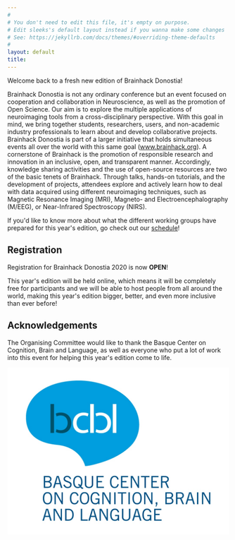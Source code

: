 ```yaml
---
#
# You don't need to edit this file, it's empty on purpose.
# Edit sleeks's default layout instead if you wanna make some changes
# See: https://jekyllrb.com/docs/themes/#overriding-theme-defaults
#
layout: default
title:
---
```


Welcome back to a fresh new edition of Brainhack Donostia!

Brainhack Donostia is not any ordinary conference but an event focused on cooperation and collaboration in Neuroscience, as well as the promotion of Open Science. Our aim is to explore the multiple applications of neuroimaging tools from a cross-disciplinary perspective. With this goal in mind, we bring together students, researchers, users, and non-academic industry professionals to learn about and develop collaborative projects. Brainhack Donostia is part of a larger initiative that holds simultaneous events all over the world with this same goal (www.brainhack.org). A cornerstone of Brainhack is the promotion of responsible research and innovation in an inclusive, open, and transparent manner. Accordingly, knowledge sharing activities and the use of open-source resources are two of the basic tenets of Brainhack. Through talks, hands-on tutorials, and the development of projects, attendees explore and actively learn how to deal with data acquired using different neuroimaging techniques, such as Magnetic Resonance Imaging (MRI), Magneto- and Electroencephalography (M/EEG), or Near-Infrared Spectroscopy (NIRS).

If you'd like to know more about what the different working groups have prepared for this year's edition, go check out our [schedule](https://brainhack-donostia.github.io/schedule/)!

## Registration

Registration for Brainhack Donostia 2020 is now **OPEN**!

This year's edition will be held online, which means it will be completely free for participants and we will be able to host people from all around the world, making this year's edition bigger, better, and even more inclusive than ever before!

## Acknowledgements

The Organising Committee would like to thank the Basque Center on Cognition, Brain and Language, as well as everyone who put a lot of work into this event for helping this year's edition come to life.

<img class="bcbl_logo" src="assets/img/posts/logoBCBL.jpg" alt="">
